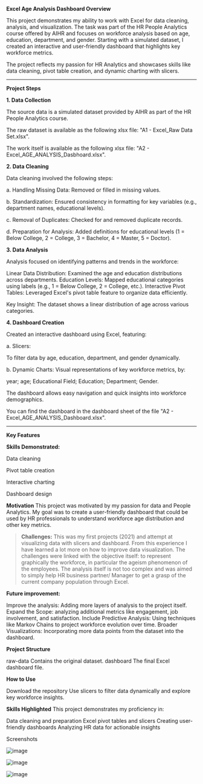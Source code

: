 **Excel Age Analysis Dashboard Overview**

This project demonstrates my ability to work with Excel for data cleaning, analysis, and visualization. The task was part of the HR People Analytics course offered by AIHR and focuses on workforce analysis based on age, education, department, and gender. Starting with a simulated dataset, I created an interactive and user-friendly dashboard that highlights key workforce metrics.

The project reflects my passion for HR Analytics and showcases skills like data cleaning, pivot table creation, and dynamic charting with slicers.

---

**Project Steps**


**1. Data Collection**

The source data is a simulated dataset provided by AIHR as part of the HR People Analytics course.

The raw dataset is available as the following xlsx file: 
"A1 - Excel_Raw Data Set.xlsx".

The work itself is available as the following xlsx file: 
"A2 - Excel_AGE_ANALYSIS_Dasbhoard.xlsx".


**2. Data Cleaning**

Data cleaning involved the following steps:

a. Handling Missing Data: Removed or filled in missing values.

b. Standardization: Ensured consistency in formatting for key variables (e.g., department names, educational levels).

c. Removal of Duplicates: Checked for and removed duplicate records.

d. Preparation for Analysis: Added definitions for educational levels (1 = Below College, 2 = College, 3 = Bachelor, 4 = Master, 5 = Doctor).



**3. Data Analysis**

Analysis focused on identifying patterns and trends in the workforce:

Linear Data Distribution: Examined the age and education distributions across departments.
Education Levels: Mapped educational categories using labels (e.g., 1 = Below College, 2 = College, etc.).
Interactive Pivot Tables: Leveraged Excel's pivot table feature to organize data efficiently.

Key Insight: The dataset shows a linear distribution of age across various categories.


**4. Dashboard Creation**

Created an interactive dashboard using Excel, featuring:

a. Slicers: 

To filter data by age, education, department, and gender dynamically.

b. Dynamic Charts: 
Visual representations of key workforce metrics, by:

year; age; Educational Field; Education; Department; Gender.

The dashboard allows easy navigation and quick insights into workforce demographics.

You can find the dashboard in the dashboard sheet of the file "A2 - Excel_AGE_ANALYSIS_Dashboard.xlsx".


---

**Key Features**

**Skills Demonstrated:**

Data cleaning

Pivot table creation

Interactive charting

Dashboard design



**Motivation**
This project was motivated by my passion for data and People Analytics. My goal was to create a user-friendly dashboard that could be used by HR professionals to understand workforce age distribution and other key metrics.



> **Challenges:** This was my first projects (2021) and attempt at visualizing data with slicers and dashboard. From this experience I have learned a lot more on how to improve data visualization. The challenges were linked with the objective itself: to represent graphically the workforce, in particular the ageism phenomenon of the employees. The analysis itself is not too complex and was aimed to simply help HR business partner/ Manager to get a grasp of the current company population through Excel.


**Future improvement:**

Improve the analysis: Adding more layers of analysis to the project itself.
Expand the Scope: analyzing additional metrics like engagement, job involvement, and satisfaction.
Include Predictive Analysis: Using techniques like Markov Chains to project workforce evolution over time.
Broader Visualizations: Incorporating more data points from the dataset into the dashboard.


**Project Structure**

raw-data Contains the original dataset.
dashboard	The final Excel dashboard file.


**How to Use**

Download the repository 
Use slicers to filter data dynamically and explore key workforce insights.


**Skills Highlighted**
This project demonstrates my proficiency in:

Data cleaning and preparation
Excel pivot tables and slicers
Creating user-friendly dashboards
Analyzing HR data for actionable insights


Screenshots

![image](https://github.com/user-attachments/assets/6a3d8ae5-ebea-4ecb-9211-a365535e3b96)

![image](https://github.com/user-attachments/assets/c66a2dec-ab91-4e21-b756-da5a873bcf17)

![image](https://github.com/user-attachments/assets/53601291-55f8-4d17-be12-2ca6a4673322)

